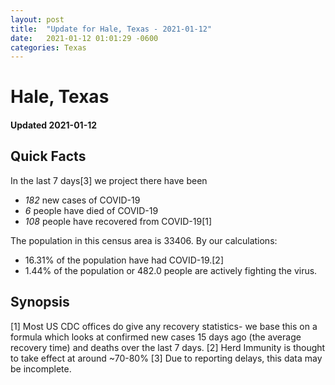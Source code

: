 ```yaml
---
layout: post
title:  "Update for Hale, Texas - 2021-01-12"
date:   2021-01-12 01:01:29 -0600
categories: Texas
---
```


# Hale, Texas
#### Updated 2021-01-12

## Quick Facts

In the last 7 days[3] we project there have been
- *182* new cases of COVID-19
- *6* people have died of COVID-19
- *108* people have recovered from COVID-19[1]

The population in this census area is 33406. By our calculations:
- 16.31% of the population have had COVID-19.[2]
- 1.44% of the population or 482.0 people are actively fighting the virus.

## Synopsis




[1] Most US CDC offices do give any recovery statistics- we base this on a formula which looks at confirmed new cases
15 days ago (the average recovery time) and deaths over the last 7 days.
[2] Herd Immunity is thought to take effect at around ~70-80%
[3] Due to reporting delays, this data may be incomplete. 
    